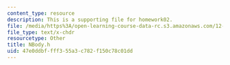 ```yaml
---
content_type: resource
description: This is a supporting file for homework02.
file: /media/https%3A/open-learning-course-data-rc.s3.amazonaws.com/12-010-computational-methods-of-scientific-programming-fall-2011/47e0ddbffff355a3c782f150c78c01dd_NBody.h
file_type: text/x-chdr
resourcetype: Other
title: NBody.h
uid: 47e0ddbf-fff3-55a3-c782-f150c78c01dd
---
```

